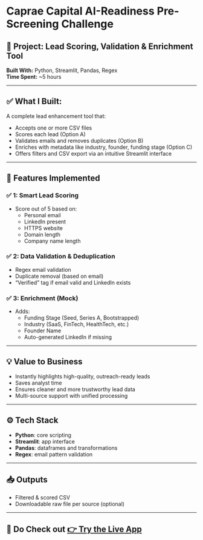 # Caprae Capital AI-Readiness Pre-Screening Challenge

## 🚀 Project: Lead Scoring, Validation & Enrichment Tool
**Built With:** Python, Streamlit, Pandas, Regex  
**Time Spent:** ~5 hours

---

## ✅ What I Built:
A complete lead enhancement tool that:
- Accepts one or more CSV files
- Scores each lead (Option A)
- Validates emails and removes duplicates (Option B)
- Enriches with metadata like industry, founder, funding stage (Option C)
- Offers filters and CSV export via an intuitive Streamlit interface

---

## 🎯 Features Implemented

### ✅ 1: Smart Lead Scoring
- Score out of 5 based on:
  - Personal email
  - LinkedIn present
  - HTTPS website
  - Domain length
  - Company name length

### ✅ 2: Data Validation & Deduplication
- Regex email validation
- Duplicate removal (based on email)
- “Verified” tag if email valid and LinkedIn exists

### ✅ 3: Enrichment (Mock)
- Adds:
  - Funding Stage (Seed, Series A, Bootstrapped)
  - Industry (SaaS, FinTech, HealthTech, etc.)
  - Founder Name
  - Auto-generated LinkedIn if missing

---

## 💡 Value to Business
- Instantly highlights high-quality, outreach-ready leads
- Saves analyst time
- Ensures cleaner and more trustworthy lead data
- Multi-source support with unified processing

---

## ⚙️ Tech Stack
- **Python**: core scripting
- **Streamlit**: app interface
- **Pandas**: dataframes and transformations
- **Regex**: email pattern validation

---

## 📥 Outputs
- Filtered & scored CSV
- Downloadable raw file per source (optional)

---


## 🔗 Do Check out **[👉 Try the Live App](https://caprae-lead-scoring-l5ch9zsc8o4cydsjtvgj2y.streamlit.app/)**
